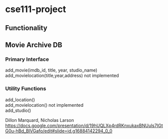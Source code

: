 # cse111-project
## Functionality
## Movie Archive DB
### Primary Interface
add_movie(imdb_id, title, year, studio_name)  
add_movielocation(title,year,address) not implemented  
  
### Utility Functions
add_location()  
add_movielocation() not implemented  
add_studio()  
  
Dillon Marquard, Nicholas Larson  
https://docs.google.com/presentation/d/19hUQLXp4rdRKnxukaxBNUuls7IGtG0u-hBd_BlVGafo/edit#slide=id.g16884142294_0_0